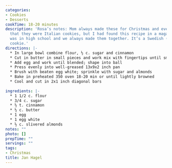 ```yaml
---
categories:
- Cookies
- Desserts
cookTime: 18-20 minutes
description: 'Rosa’s notes: Mom always made these for Christmas and everybody thought
  that they were Italian cookies, but I had found this recipe in a magazine when I
  was in high school and we always made them together. It’s a Swedish (or maybe Dutch)
  cookie.​​'
directions: |-
  * ​In large bowl combine flour, ½ c. sugar and cinnamon
  * ​Cut in butter in small pieces and work mix with fingertips until small crumbs form
  * Add egg and work until blended; shape into ball
  * ​Press evenly into well-greased 13x9x2 inch pan
  * ​Brush with beaten egg white; sprinkle with sugar and almonds
  * ​Bake in preheated 350 oven 18-20 min or until lightly browned
  * ​Cool and cut in 2x1 inch diagonal bars
    ​​​
ingredients: |-
  * 1 1/2 c. flour
  * ​3/4 c. sugar
  * ​½ t. cinnamon
  * ​½ c. butter
  * ​1 egg
  * ​1 egg white
  * ​½ c. slivered almonds
notes: ""
photo: []
prepTime: ""
servings: ""
tags:
- Christmas
title: Jan Hagel
---
```


